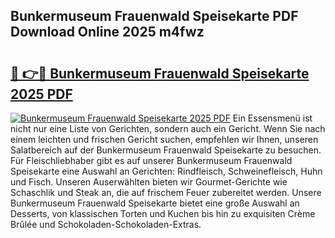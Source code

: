## Bunkermuseum Frauenwald Speisekarte PDF Download Online 2025 m4fwz

# <h2><a href="http://gc8er9h.nevu.top/?p=Bunkermuseum+Frauenwald+Speisekarte">🔗 👉🔴 Bunkermuseum Frauenwald Speisekarte 2025 PDF</a></h2>

[![Bunkermuseum Frauenwald Speisekarte 2025 PDF](https://i.imgur.com/dBaPXMq.png)](http://gc8er9h.nevu.top/?p=Bunkermuseum+Frauenwald+Speisekarte)
Ein Essensmenü ist nicht nur eine Liste von Gerichten, sondern auch ein Gericht. Wenn Sie nach einem leichten und frischen Gericht suchen, empfehlen wir Ihnen, unseren Salatbereich auf der Bunkermuseum Frauenwald Speisekarte zu besuchen. Für Fleischliebhaber gibt es auf unserer Bunkermuseum Frauenwald Speisekarte eine Auswahl an Gerichten: Rindfleisch, Schweinefleisch, Huhn und Fisch. Unseren Auserwählten bieten wir Gourmet-Gerichte wie Schaschlik und Steak an, die auf frischem Feuer zubereitet werden. Unsere Bunkermuseum Frauenwald Speisekarte bietet eine große Auswahl an Desserts, von klassischen Torten und Kuchen bis hin zu exquisiten Crème Brûlée und Schokoladen-Schokoladen-Extras.
